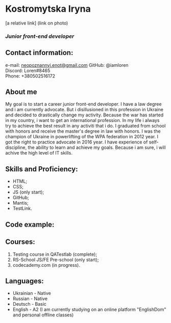 # **Kostromytska Iryna**
[a relative link] (link on photo)
### ***Junior front-end developer***
## Contact information:
e-mail: neopoznannyi.enot@gmail.com
GitHub: @iamloren   
Discord: Loren#8465  
Phone: +380502516172
## About me
My goal is to start a career junior front-end developer.
I have a law degree and i am currently advocate. 
But i disillusioned in this profession in Ukraine and decided to drastically change my activity. 
Because the war has started in my country, i want to get an international profession.
In my life i always try to achieve the best result in any activiti that i do.
I graduated from school with honors and receive the master's degree in law with honors.
I  was the champion of Ukraine in powerlifting of the WPA federation in 2012 year.
I got the right to practice advocate in 2016 year.
I have experience of self-discipline, the ability to learn and achieve my goals.
Because i am sure, i will achive the high level of IT skills.

## Skills and Proficiency:
- HTML;
- CSS;
- JS (only start);
- GitHub;
- Mantis;
- TestLink.

## Code example:

## Courses:
1. Testing course in QATestlab (complete);
2. RS-School JS/FE Pre-school (only start);
3. codecademy.com (in progress).

## Languages:
- Ukrainian - Native
- Russian - Native
- Deutsch - Basic
- English - A2 (I am currently studying on an online platform "EnglishDom" and personal offline classes)
